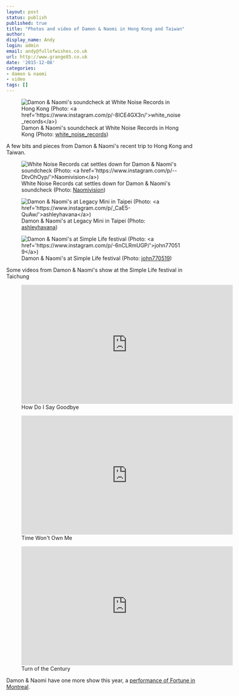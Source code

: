 ```yaml
---
layout: post
status: publish
published: true
title: "Photos and video of Damon & Naomi in Hong Kong and Taiwan"
author:
display_name: Andy
login: admin
email: andy@fullofwishes.co.uk
url: http://www.grange85.co.uk
date: '2015-12-08'
categories:
- damon & naomi
- video
tags: []
---
```

<figure class="caption aligncenter"><img src="https://media.fullofwishes.co.uk/03-damon_and_naomi/show_assets/2015-12-06/2015-12-06-damon-and-naomi-white-noise-records-instagram.jpg" alt="Damon & Naomi's soundcheck at White Noise Records in Hong Kong (Photo: <a href='https://www.instagram.com/p/-8ICE4GX3n/'>white_noise_records</a>)" /><figcaption class="caption-text">Damon & Naomi's soundcheck at White Noise Records in Hong Kong (Photo: <a href='https://www.instagram.com/p/-8ICE4GX3n/'>white_noise_records</a>)</figcaption></figure>

<p class="lead">A few bits and pieces from Damon & Naomi's recent trip to Hong Kong and Taiwan.</p>

<figure class="caption aligncenter"><img src="https://media.fullofwishes.co.uk/03-damon_and_naomi/show_assets/2015-12-06/2015-12-06-damon-and-naomi-hong-kong-cat-naomivision.jpg" alt="White Noise Records cat settles down for Damon & Naomi's soundcheck (Photo: <a href='https://www.instagram.com/p/--DtvOhOyp/'>Naomivision</a>)" /><figcaption class="caption-text">White Noise Records cat settles down for Damon & Naomi's soundcheck (Photo: <a href='https://www.instagram.com/p/--DtvOhOyp/'>Naomivision</a>)</figcaption></figure>

<figure class="caption aligncenter"><img src="https://media.fullofwishes.co.uk/03-damon_and_naomi/show_assets/2015-12-04/2015-12-04-damon-naomi-taipei-ashleyhavana-instagram.jpg" alt="Damon & Naomi's at Legacy Mini in Taipei (Photo: <a href='https://www.instagram.com/p/_CaE5-QuAw/'>ashleyhavana</a>)" /><figcaption class="caption-text">Damon & Naomi's at Legacy Mini in Taipei (Photo: <a href='https://www.instagram.com/p/_CaE5-QuAw/'>ashleyhavana</a>)</figcaption></figure>

<figure class="caption aligncenter"><img src="https://media.fullofwishes.co.uk/03-damon_and_naomi/show_assets/2015-12-05/2015-12-05-damon-and-naomi-simple-life-john770519-instagram.jpg" alt="Damon & Naomi's at Simple Life festival (Photo: <a href='https://www.instagram.com/p/-6nCLRmUGP/'>john770519</a>)" /><figcaption class="caption-text">Damon & Naomi's at Simple Life festival (Photo: <a href='https://www.instagram.com/p/-6nCLRmUGP/'>john770519</a>)</figcaption></figure>

<p>Some videos from Damon & Naomi's show at the Simple Life festival in Taichung</p>


<figure class="caption aligncenter"><iframe width="560" height="315" src="https://www.youtube-nocookie.com/embed/4OlJi3udelQ" frameborder="0" allowfullscreen></iframe><figcaption class="caption-text">How Do I Say Goodbye</figcaption></figure>

<figure class="caption aligncenter"><iframe width="560" height="315" src="https://www.youtube-nocookie.com/embed/x8hwAkh1mOI" frameborder="0" allowfullscreen></iframe><figcaption class="caption-text">Time Won't Own Me</figcaption></figure>

<figure class="caption aligncenter"><iframe width="560" height="315" src="https://www.youtube-nocookie.com/embed/BV-OgODLNL4" frameborder="0" allowfullscreen></iframe><figcaption class="caption-text">Turn of the Century</figcaption></figure>

<p>Damon & Naomi have one more show this year, a <a href="/database/damon-and-naomi/shows/2015/2015-12-16-damon-and-naomi-casa-del-popolo-montreal-canada/">performance of Fortune in Montreal</a>.</p>
